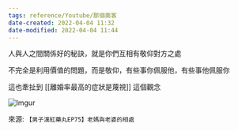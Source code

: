 ```yaml
---
tags: reference/Youtube/那個奧客 
date-created: 2022-04-04 11:32
date-modified: 2022-04-04 11:44
---
```


人與人之間關係好的秘訣，就是你們互相有敬仰對方之處

不完全是利用價值的問題，而是敬仰，有些事你佩服他，有些事他佩服你

這也牽扯到 [[離婚率最高的症狀是蔑視]] 這個觀念

![Imgur](https://i.imgur.com/siruxOS.jpg)

來源: `【男子漢紅藥丸EP75】老媽與老婆的相處`
  

